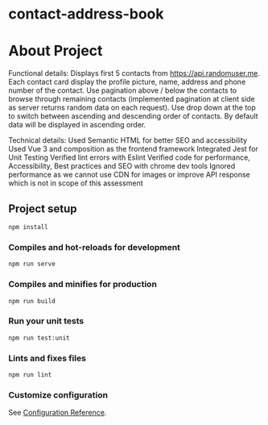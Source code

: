 # contact-address-book

# About Project

Functional details:
Displays first 5 contacts from https://api.randomuser.me.
Each contact card display the profile picture, name, address and phone number of the contact.
Use pagination above / below the contacts to browse through remaining contacts (implemented pagination at client side as server returns random data on each request).
Use drop down at the top to switch between ascending and descending order of contacts. By default data will be displayed in ascending order.

Technical details:
Used Semantic HTML for better SEO and accessibility
Used Vue 3 and composition as the frontend framework
Integrated Jest for Unit Testing
Verified lint errors with Eslint
Verified code for performance, Accessibility, Best practices and SEO with chrome dev tools
Ignored performance as we cannot use CDN for images or improve API response which is not in scope of this assessment

## Project setup

```
npm install
```

### Compiles and hot-reloads for development

```
npm run serve
```

### Compiles and minifies for production

```
npm run build
```

### Run your unit tests

```
npm run test:unit
```

### Lints and fixes files

```
npm run lint
```

### Customize configuration

See [Configuration Reference](https://cli.vuejs.org/config/).
